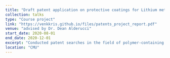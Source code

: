 ```yaml
---
title: "Draft patent application on protective coatings for Lithium metal anode"
collection: talks
type: "Course project"
link: "https://venkkris.github.io/files/patents_project_report.pdf"
venue: "advised by Dr. Dean Alderucci"
start_date: 2020-08-01
end_date: 2020-12-01
excerpt: "Conducted patent searches in the field of polymer-containing anode protective layers for lithium metal batteries in order to identify technology of interest. Summarized patent contents as well as themes and trends among patents. Analyzed patented technology. Designed around patent claims to avoid patent infringement. Invented a new type of polymeric anode protective coating for lithium metal anodes. Defined patentable features of my invention. Analyzed the patentability and viability of my invention. Drafted patent claim and patent application to protect invention and ensure patentability in light of previous technology."
location: "CMU"
---
```


